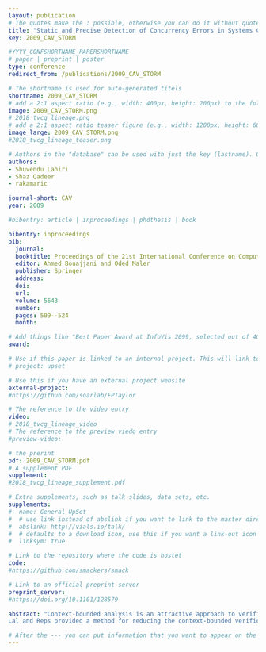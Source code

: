 ```yaml
---
layout: publication
# The quotes make the : possible, otherwise you can do it without quotes
title: "Static and Precise Detection of Concurrency Errors in Systems Code Using SMT Solvers"
key: 2009_CAV_STORM

#YYYY_CONFSHORTNAME_PAPERSHORTNAME
# paper | preprint | poster
type: conference
redirect_from: /publications/2009_CAV_STORM

# The shortname is used for auto-generated titels
shortname: 2009_CAV_STORM
# add a 2:1 aspect ratio (e.g., width: 400px, height: 200px) to the folder /assets/images/papers/
image: 2009_CAV_STORM.png
# 2018_tvcg_lineage.png
# add a 2:1 aspect ratio teaser figure (e.g., width: 1200px, height: 600px) to the folder /assets/images/papers/
image_large: 2009_CAV_STORM.png
#2018_tvcg_lineage_teaser.png

# Authors in the "database" can be used with just the key (lastname). Others can be written properly.
authors:
- Shuvendu Lahiri
- Shaz Qadeer
- rakamaric

journal-short: CAV
year: 2009

#bibentry: article | inproceedings | phdthesis | book

bibentry: inproceedings
bib:
  journal:
  booktitle: Proceedings of the 21st International Conference on Computer Aided Verification (CAV 2009)
  editor: Ahmed Bouajjani and Oded Maler
  publisher: Springer
  address: 
  doi: 
  url: 
  volume: 5643
  number: 
  pages: 509--524
  month: 

# Add things like "Best Paper Award at InfoVis 2099, selected out of 4000 submissions"
award:

# Use if this paper is linked to an internal project. This will link to the project site
# project: upset

# Use this if you have an external project website
external-project: 
#https://github.com/soarlab/FPTaylor

# The reference to the video entry
video:
# 2018_tvcg_lineage_video
# The reference to the preview viedo entry
#preview-video:

# the prerint
pdf: 2009_CAV_STORM.pdf
# A supplement PDF
supplement: 
#2018_tvcg_lineage_supplement.pdf

# Extra supplements, such as talk slides, data sets, etc.
supplements:
#- name: General UpSet
#  # use link instead of abslink if you want to link to the master directory
#  abslink: http://vials.io/talk/
#  # defaults to a download icon, use this if you want a link-out icon
#  linksym: true

# Link to the repository where the code is hostet
code: 
#https://github.com/smackers/smack

# Link to an official preprint server
preprint_server: 
#https://doi.org/10.1101/128579

abstract: "Context-bounded analysis is an attractive approach to verification of concurrent programs. Bounding the number of contexts executed per thread not only reduces the asymptotic complexity, but also the complexity increases gradually from checking a purely sequential program.
Lal and Reps provided a method for reducing the context-bounded verification of a concurrent boolean program to the verification of a sequential boolean program, thereby allowing sequential reasoning to be employed for verifying concurrent programs. In this work, we adapt the encoding to work for systems programs written in C with the heap and accompanying low-level operations such as pointer arithmetic and casts. Our approach is completely automatic: we use a verification condition generator and SMT solvers, instead of a boolean model checker, in order to avoid manual extraction of boolean programs and false alarms introduced by the abstraction.We demonstrate the use of field slicing for improving the scalability and (in some cases) coverage of our checking.We evaluate our tool STORM on a set of real-world Windows device drivers, and has discovered a bug that could not be detected by extensive application of previous tools."

# After the --- you can put information that you want to appear on the website using markdown formatting or HTML. A good example are acknowledgements, extra references, an erratum, etc.
---
```


